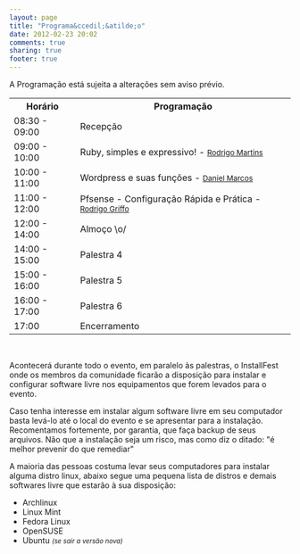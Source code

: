 ```yaml
---
layout: page
title: "Programa&ccedil;&atilde;o"
date: 2012-02-23 20:02
comments: true
sharing: true
footer: true
---
```


A Programação está sujeita a alterações sem aviso prévio.

<table id="schedule">
  <tr>
    <th>Horário</th>
    <th colspan="2">Programação</th>
  </tr>

  <tr>
    <td>08:30 - 09:00</td>
    <td>Recepção</td>
  </tr>

  <tr>
    <td>09:00 - 10:00</td>
    <td>Ruby, simples e expressivo! - <small><a href="http://rrmartins.github.com/">Rodrigo Martins</a></small></td>
  </tr>

  <tr>
    <td>10:00 - 11:00</td>
    <td>Wordpress e suas funções - <small><a href="http://danielmarcos.com.br/">Daniel Marcos</a></small></td>
  </tr>

  <tr>
    <td>11:00 - 12:00</td>
    <td>Pfsense - Configuração Rápida e Prática - <small><a href="http://rodrigogriffo.blogspot.com">Rodrigo Griffo</a></small></td>
  </tr>

  <tr>
    <td>12:00 - 14:00</td>
    <td>Almoço \o/</td>
  </tr>

  <tr>
    <td>14:00 - 15:00</td>
    <td>Palestra 4</td>
  </tr>

  <tr>
    <td>15:00 - 16:00</td>
    <td>Palestra 5</td>
  </tr>

  <tr>
    <td>16:00 - 17:00</td>
    <td>Palestra 6</td>
  </tr>

  <tr>
    <td>17:00</td>
    <td>Encerramento</td>
  </tr>

</table>
<br />

<p>Acontecerá durante todo o evento, em paralelo às palestras, o InstallFest onde os membros da comunidade ficarão a disposição para instalar e configurar software livre nos equipamentos que forem levados para o evento.</p>

<p>Caso tenha interesse em instalar algum software livre em seu computador basta levá-lo até o local do evento e se apresentar para a instalação. Recomentamos fortemente, por garantia, que faça backup de seus arquivos. Não que a instalação seja um risco, mas como diz o ditado: "é melhor prevenir do que remediar"</p>

<p>A maioria das pessoas costuma levar seus computadores para instalar alguma distro linux, abaixo segue uma pequena lista de distros e demais softwares livre que estarão à sua disposição:</p>

<ul>
  <li>Archlinux</li>
  <li>Linux Mint</li>
  <li>Fedora Linux</li>
  <li>OpenSUSE</li>
  <li>Ubuntu <i><small>(se sair a versão nova)</small></i></li>
</ul>
